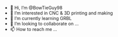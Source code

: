 - 👋 Hi, I’m @BowTieGuy98
- 👀 I’m interested in CNC & 3D printing and making
- 🌱 I’m currently learning GRBL
- 💞️ I’m looking to collaborate on ...
- 📫 How to reach me ...

<!---
BowTieGuy98/BowTieGuy98 is a ✨ special ✨ repository because its `README.md` (this file) appears on your GitHub profile.
You can click the Preview link to take a look at your changes.
--->
